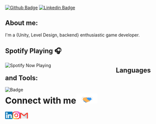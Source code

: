 
[![Github Badge](https://img.shields.io/badge/-Github-000?style=flat-square&logo=Github&logoColor=white&link=https://github.com/EdgardSoares)](https://github.com/EdgardSoares)
[![Linkedin Badge](https://img.shields.io/badge/-LinkedIn-blue?style=flat-square&logo=Linkedin&logoColor=white&link=https://www.linkedin.com/in/edgard-thobias-777b12138/)](https://www.linkedin.com/in/edgard-thobias-777b12138/)

## About me:
I'm a {Unity, Level Design, backend} enthusiastic game developer.



## Spotify Playing 🎧

[<img src="https://spotify-now-playing.satyu.vercel.app/api/spotify-playing" alt="Spotify Now Playing" width="350" style="float: left; margin-right: 10px;" />](https://open.spotify.com/user/edgardsoares_ed)


## Languages and Tools:

<img alt="Badge" style="float: left; margin-right: 10px;" src="https://img.shields.io/badge/python%20-%2314354C.svg?&style=for-the-badge&logo=python&logoColor=white"/>

# Connect with me<img src="https://github.com/SatYu26/SatYu26/blob/master/Assets/Handshake.gif" height="32px">

  <a href="https://www.linkedin.com/in/edgard-thobias-777b12138/">
    <img align="left" alt="Edgard Soares | Linkedin" width="24px" src="https://github.com/SatYu26/SatYu26/blob/master/Assets/Linkedin.svg" />
  </a> &nbsp;&nbsp;
  <a href="https://www.instagram.com/eddsoares8/">
    <img align="left" alt="Edgard Soares | Instagram" width="24px" src="https://github.com/SatYu26/SatYu26/blob/master/Assets/Instagram.svg" />
  </a> &nbsp;&nbsp;
  <a href="mailto:edgardsoares.ed@gmail.com">
    <img align="left" alt="Edgard Soares | Gmail" width="26px" src="https://github.com/SatYu26/SatYu26/blob/master/Assets/Gmail.svg" />
  </a>
